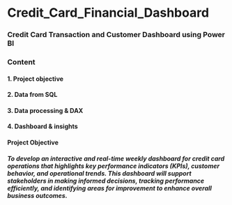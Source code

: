 # Credit_Card_Financial_Dashboard
### Credit Card Transaction and Customer Dashboard using Power BI




### Content
#### 1. Project objective
#### 2. Data from SQL
#### 3. Data processing & DAX
#### 4. Dashboard & insights





#### Project Objective
##### To develop an interactive and real-time weekly dashboard for credit card operations that highlights key performance indicators (KPIs), customer behavior, and operational trends. This dashboard will support stakeholders in making informed decisions, tracking performance efficiently, and identifying areas for improvement to enhance overall business outcomes.
